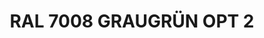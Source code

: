 ---
layout: product
title: "RAL 7008 GRAUGRÜN OPT 2"
price: "300" 
desc: "Akrilna boja 17mL"
img_path: "/assets/img/A.MIG-0006.webp"
brand: "AMMO"
available: true
special_offer: false
new: false
soon: false
cat: "020000"
subcat: "020100"
subsubcat: "020101"
sifra: "A.MIG-0006"
popular: false
---